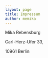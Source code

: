 ```yaml
---
layout: page
title: Impressum
author: memika
---
```


Mika Rebensburg

Carl-Herz-Ufer 33,

10961 Berlin
